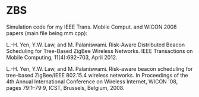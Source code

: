 ZBS
===

Simulation code for my IEEE Trans. Mobile Comput. and WICON 2008 papers (main file being mm.cpp):

L.-H. Yen, Y.W. Law, and M. Palaniswami. Risk-Aware Distributed Beacon Scheduling for Tree-Based ZigBee Wireless Networks. IEEE Transactions on Mobile Computing, 11(4):692–703, April 2012.

L.-H. Yen, Y.W. Law, and M. Palaniswami. Risk-aware beacon scheduling for tree-based ZigBee/IEEE 802.15.4 wireless networks. In Proceedings of the 4th Annual International Conference on Wireless Internet, WICON '08, pages 79:1–79:9, ICST, Brussels, Belgium, 2008.
